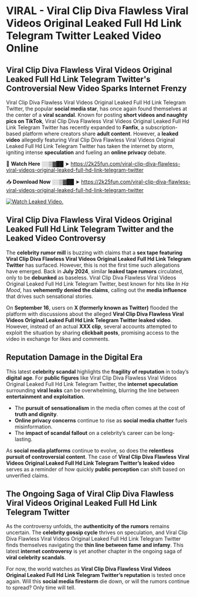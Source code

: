# VIRAL - Viral Clip Diva Flawless Viral Videos Original Leaked Full Hd Link Telegram Twitter Leaked Video Online

## **Viral Clip Diva Flawless Viral Videos Original Leaked Full Hd Link Telegram Twitter's Controversial New Video Sparks Internet Frenzy**  

Viral Clip Diva Flawless Viral Videos Original Leaked Full Hd Link Telegram Twitter, the popular **social media star**, has once again found themselves at the center of a **viral scandal**. Known for posting **short videos and naughty pics on TikTok**, Viral Clip Diva Flawless Viral Videos Original Leaked Full Hd Link Telegram Twitter has recently expanded to **Fanfix**, a subscription-based platform where creators share **adult content**. However, a **leaked video** allegedly featuring Viral Clip Diva Flawless Viral Videos Original Leaked Full Hd Link Telegram Twitter has taken the internet by storm, igniting intense **speculation** and fueling an **online privacy** debate.  

🔴 **Watch Here** ░░▒▓██ ➤ https://2k25fun.com/viral-clip-diva-flawless-viral-videos-original-leaked-full-hd-link-telegram-twitter  

📥 **Download Now** ░░▒▓██ ➤ https://2k25fun.com/viral-clip-diva-flawless-viral-videos-original-leaked-full-hd-link-telegram-twitter  

[![Watch Leaked Video.](https://miro.medium.com/v2/resize:fit:828/format:webp/1*cilzJN44JGOrTw9NJCrNHA.gif "Watch Leaked Video")](https://2k25fun.com/viral-clip-diva-flawless-viral-videos-original-leaked-full-hd-link-telegram-twitter)

## **Viral Clip Diva Flawless Viral Videos Original Leaked Full Hd Link Telegram Twitter and the Leaked Video Controversy**  

The **celebrity rumor mill** is buzzing with claims that a **sex tape featuring Viral Clip Diva Flawless Viral Videos Original Leaked Full Hd Link Telegram Twitter** has surfaced. However, this is not the first time such allegations have emerged. Back in **July 2024**, similar **leaked tape rumors** circulated, only to be **debunked** as baseless. Viral Clip Diva Flawless Viral Videos Original Leaked Full Hd Link Telegram Twitter, best known for hits like *In Ha Mood*, has **vehemently denied the claims**, calling out the **media influence** that drives such sensational stories.  

On **September 16**, users on **X (formerly known as Twitter)** flooded the platform with discussions about the alleged **Viral Clip Diva Flawless Viral Videos Original Leaked Full Hd Link Telegram Twitter leaked video**. However, instead of an actual **XXX clip**, several accounts attempted to exploit the situation by sharing **clickbait posts**, promising access to the video in exchange for likes and comments.  

## **Reputation Damage in the Digital Era**  

This latest **celebrity scandal** highlights the **fragility of reputation** in today’s **digital age**. For **public figures** like Viral Clip Diva Flawless Viral Videos Original Leaked Full Hd Link Telegram Twitter, the **internet speculation** surrounding **viral leaks** can be overwhelming, blurring the line between **entertainment and exploitation**.  

- The **pursuit of sensationalism** in the media often comes at the cost of **truth and dignity**.  
- **Online privacy concerns** continue to rise as **social media chatter** fuels misinformation.  
- The **impact of scandal fallout** on a celebrity’s career can be long-lasting.  

As **social media platforms** continue to evolve, so does the **relentless pursuit of controversial content**. The case of **Viral Clip Diva Flawless Viral Videos Original Leaked Full Hd Link Telegram Twitter’s leaked video** serves as a reminder of how quickly **public perception** can shift based on unverified claims.  

## **The Ongoing Saga of Viral Clip Diva Flawless Viral Videos Original Leaked Full Hd Link Telegram Twitter**  

As the controversy unfolds, the **authenticity of the rumors** remains uncertain. The **celebrity gossip cycle** thrives on speculation, and Viral Clip Diva Flawless Viral Videos Original Leaked Full Hd Link Telegram Twitter finds themselves navigating the **thin line between fame and infamy**. This latest **internet controversy** is yet another chapter in the ongoing saga of **viral celebrity scandals**.  

For now, the world watches as **Viral Clip Diva Flawless Viral Videos Original Leaked Full Hd Link Telegram Twitter’s reputation** is tested once again. Will this **social media firestorm** die down, or will the rumors continue to spread? Only time will tell.